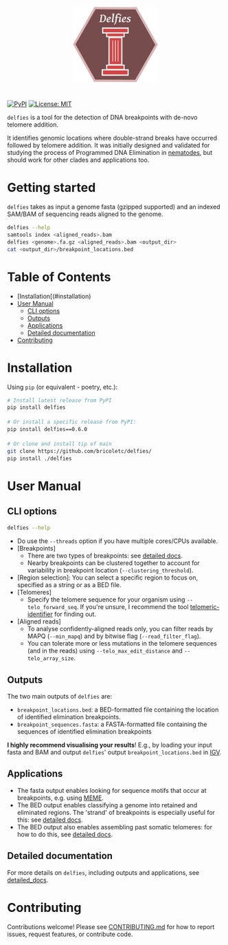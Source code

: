 <p align="center">
<img height="175" src="img/delfies_logo.png">
<h1 align="center"></h1>
</p>


[![PyPI](https://img.shields.io/pypi/v/delfies)](https://pypi.org/project/delfies/)
[![License: MIT](https://img.shields.io/badge/License-MIT-yellow.svg)](https://opensource.org/licenses/MIT)

`delfies` is a tool for the detection of DNA breakpoints with de-novo telomere addition.

It identifies genomic locations where double-strand breaks have occurred followed by telomere addition.
It was initially designed and validated for studying the process of Programmed DNA Elimination
in [nematodes](https://doi.org/10.1016/j.cub.2023.07.058), but should work for other clades and applications too.

# <a name="started"></a> Getting started

`delfies` takes as input a genome fasta (gzipped supported) and an indexed SAM/BAM of 
sequencing reads aligned to the genome.

```sh
delfies --help
samtools index <aligned_reads>.bam
delfies <genome>.fa.gz <aligned_reads>.bam <output_dir>
cat <output_dir>/breakpoint_locations.bed
```

# Table of Contents

- [Installation[(#installation)
- [User Manual](#manual)
    - [CLI options](#CLI)
    - [Outputs](#outputs)
    - [Applications](#applications)
    - [Detailed documentation](#detailed_docs)
- [Contributing](#contributing)

# Installation
Using `pip` (or equivalent - poetry, etc.): 
```sh
# Install latest release from PyPI
pip install delfies

# Or install a specific release from PyPI:
pip install delfies==0.6.0

# Or clone and install tip of main
git clone https://github.com/bricoletc/delfies/
pip install ./delfies
```

# <a name="manual"></a> User Manual

## <a name="CLI"></a> CLI options

```sh
delfies --help
```

* Do use the `--threads` option if you have multiple cores/CPUs available.
* [Breakpoints]
   * There are two types of breakpoints: see [detailed docs][detailed_docs].
   * Nearby breakpoints can be clustered together to account for variability in breakpoint location (`--clustering_threshold`).
* [Region selection]: You can select a specific region to focus on, specified as a string or as a BED file.
* [Telomeres] 
    * Specify the telomere sequence for your organism using `--telo_forward_seq`. 
      If you're unsure, I recommend the tool [telomeric-identifier](https://github.com/tolkit/telomeric-identifier) for finding out.
* [Aligned reads]
    * To analyse confidently-aligned reads only, you can filter reads by MAPQ (`--min_mapq`) and by bitwise flag (`--read_filter_flag`).
    * You can tolerate more or less mutations in the telomere sequences (and in the reads) using `--telo_max_edit_distance` and `--telo_array_size`.

## Outputs

The two main outputs of `delfies` are:

- `breakpoint_locations.bed`: a BED-formatted file containing the location of identified 
   elimination breakpoints.
- `breakpoint_sequences.fasta`: a FASTA-formatted file containing the sequences 
   of identified elimination breakpoints


**I highly recommend visualising your results**! E.g., by loading your input
fasta and BAM and output `delfies`' output `breakpoint_locations.bed` in
[IGV](https://github.com/igvteam/igv).

## Applications

* The fasta output enables looking for sequence motifs that occur at breakpoints, e.g. using [MEME](https://meme-suite.org/meme/).
* The BED output enables classifying a genome into retained and eliminated regions. 
  The 'strand' of breakpoints is especially useful for this: see [detailed docs][detailed_docs].
* The BED output also enables assembling past somatic telomeres: for how to do this, see [detailed docs][detailed_docs].

## <a name="detailed_docs"></a> Detailed documentation

For more details on `delfies`, including outputs and applications, see [detailed_docs][detailed_docs].

# Contributing

Contributions welcome! Please see [CONTRIBUTING.md](CONTRIBUTING.md) for how to 
report issues, request features, or contribute code.

[detailed_docs]: docs/detailed_manual.md
